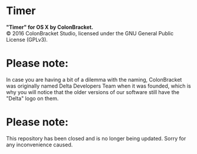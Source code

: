 # Timer
**"Timer" for OS X by ColonBracket.**  
© 2016 ColonBracket Studio, licensed under the GNU General Public License (GPLv3).  
  
# Please note:
In case you are having a bit of a dilemma with the naming, ColonBracket was originally named Delta Developers Team when it was founded, which is why you will notice that the older versions of our software still have the "Delta" logo on them.  
  
# Please note:
This repository has been closed and is no longer being updated. Sorry for any inconvenience caused.  
